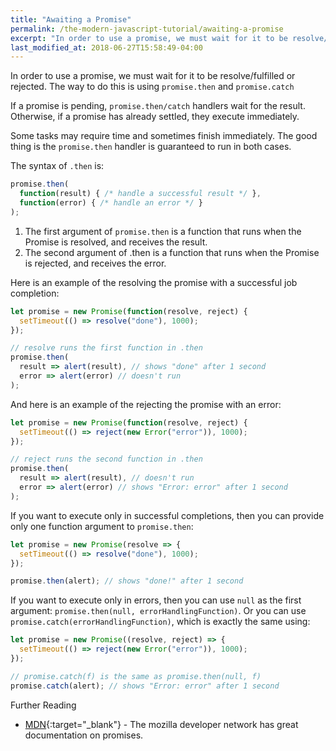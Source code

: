 ```yaml
---
title: "Awaiting a Promise"
permalink: /the-modern-javascript-tutorial/awaiting-a-promise
excerpt: "In order to use a promise, we must wait for it to be resolve/fulfilled or rejected..."
last_modified_at: 2018-06-27T15:58:49-04:00
---
```


In order to use a promise, we must wait for it to be resolve/fulfilled or rejected. The way to do this is using `promise.then` and `promise.catch`

If a promise is pending, `promise.then/catch` handlers wait for the result. Otherwise, if a promise has already settled, they execute immediately.

Some tasks may require time and sometimes finish immediately. The good thing is the `promise.then` handler is guaranteed to run in both cases.

The syntax of `.then` is:

```javascript
promise.then(
  function(result) { /* handle a successful result */ },
  function(error) { /* handle an error */ }
);
```

1. The first argument of `promise.then` is a function that runs when the Promise is resolved, and receives the result.
2. The second argument of .then is a function that runs when the Promise is rejected, and receives the error.

Here is an example of the resolving the promise with a successful job completion:

```javascript
let promise = new Promise(function(resolve, reject) {
  setTimeout(() => resolve("done"), 1000);
});

// resolve runs the first function in .then
promise.then(
  result => alert(result), // shows "done" after 1 second
  error => alert(error) // doesn't run
);
```

And here is an example of the rejecting the promise with an error:

```javascript
let promise = new Promise(function(resolve, reject) {
  setTimeout(() => reject(new Error("error")), 1000);
});

// reject runs the second function in .then
promise.then(
  result => alert(result), // doesn't run
  error => alert(error) // shows "Error: error" after 1 second
);
```

If you want to execute only in successful completions, then you can provide only one function argument to `promise.then`:

```javascript
let promise = new Promise(resolve => {
  setTimeout(() => resolve("done"), 1000);
});

promise.then(alert); // shows "done!" after 1 second
```

If you want to execute only in errors, then you can use `null` as the first argument: `promise.then(null, errorHandlingFunction)`. Or you can use `promise.catch(errorHandlingFunction)`, which is exactly the same using:

```javascript
let promise = new Promise((resolve, reject) => {
  setTimeout(() => reject(new Error("error")), 1000);
});

// promise.catch(f) is the same as promise.then(null, f)
promise.catch(alert); // shows "Error: error" after 1 second
```

Further Reading

* [MDN](https://developer.mozilla.org/en-US/docs/Web/JavaScript/Reference/Global_Objects/Promise){:target="_blank"} - The mozilla developer network has great documentation on promises.